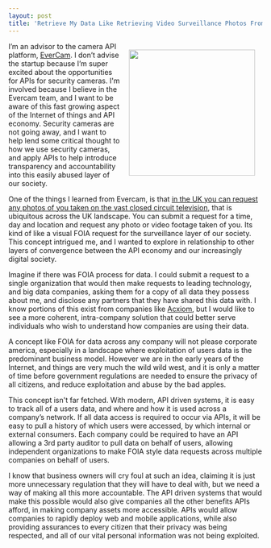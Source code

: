 ```yaml
---
layout: post
title: 'Retrieve My Data Like Retrieving Video Surveillance Photos From CCTV'
---
```

<p><img style="padding: 15px;" src="https://s3.amazonaws.com/kinlane-productions/bw-icons/bw-surveillance-camera.jpg" alt="" width="250" align="right" /></p>
<p>I&rsquo;m an advisor to the camera API platform, <a href="https://www.evercam.io/">EverCam</a>. I don&rsquo;t advise the startup because I&rsquo;m super excited about the opportunities for APIs for security cameras. I'm involved because I believe in the Evercam team, and I want to be aware of this fast growing aspect of the Internet of things and API economy. Security cameras are not going away, and I want to help lend some critical thought to how we use security cameras, and apply APIs to help introduce transparency and accountability into this easily abused layer of our society.</p>
<p>One of the things I learned from Evercam, is that <a href="https://www.gov.uk/request-cctv-footage-of-yourself">in the UK you can request any photos of you taken on the vast closed circuit television</a>, that is ubiquitous across the UK landscape. You can submit a request for a time, day and location and request any photo or video footage taken of you. Its kind of like a visual FOIA request for the surveillance layer of our society. This concept intrigued me, and I wanted to explore in relationship to other layers of convergence between the API economy and our increasingly digital society.</p>
<p>Imagine if there was FOIA process for data. I could submit a request to a single organization that would then make requests to leading technology, and big data companies, asking them for a copy of all data they possess about me, and disclose any partners that they have shared this data with. I know portions of this exist from companies like <a href="http://www.acxiom.com/">Acxiom</a>, but I would like to see a more coherent, intra-company solution that could better serve individuals who wish to understand how companies are using their data.</p>
<p>A concept like FOIA for data across any company will not please corporate america, especially in a landscape where exploitation of users data is the predominant business model. However we are in the early years of the Internet, and things are very much the wild wild west, and it is only a matter of time before government regulations are needed to ensure the privacy of all citizens, and reduce exploitation and abuse by the bad apples.</p>
<p>This concept isn't far fetched. With modern, API driven systems, it is easy to track all of a users data, and where and how it is used across a company&rsquo;s network. If all data access is required to occur via APIs, it will be easy to pull a history of which users were accessed, by which internal or external consumers. Each company could be required to have an API allowing a 3rd party auditor to pull data on behalf of users, allowing independent organizations to make FOIA style data requests across multiple companies on behalf of users.</p>
<p>I know that business owners will cry foul at such an idea, claiming it is just more unnecessary regulation that they will have to deal with, but we need a way of making all this more accountable. The API driven systems that would make this possible would also give companies all the other benefits APIs afford, in making company assets more accessible. APIs would allow companies to rapidly deploy web and mobile applications, while also providing assurances to every citizen that their privacy was being respected, and all of our vital personal information was not being exploited.</p>